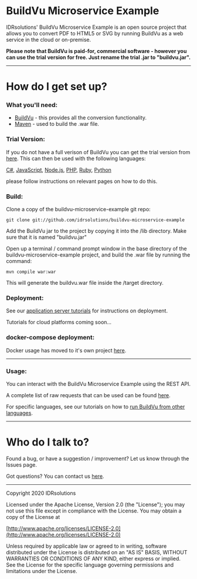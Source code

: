 # BuildVu Microservice Example #

IDRsolutions' BuildVu Microservice Example is an open source project that allows you to convert PDF to HTML5 or SVG by running BuildVu as a web service in the cloud or on-premise. 

**Please note that BuildVu is paid-for, commercial software - however you can use the trial version for free. Just rename the trial .jar to "buildvu.jar".**

-----

# How do I get set up? #

### What you'll need: ###

* [BuildVu](https://www.idrsolutions.com/buildvu/download/) - this provides all the conversion functionality.
* [Maven](https://maven.apache.org/download.cgi) - used to build the .war file.

### Trial Version: ###

If you do not have a full verison of BuildVu you can get the trial version from [here](https://www.idrsolutions.com/buildvu/trial-download/). This can then be used with the following languages:

[C#](https://github.com/idrsolutions/BuildVuCSharpClient), [JavaScript](https://github.com/idrsolutions/buildvu-js-client), [Node.js](https://github.com/idrsolutions/buildvu-nodejs-client), [PHP](https://github.com/idrsolutions/buildvu-php-client), [Ruby](https://github.com/idrsolutions/buildvu-ruby-client), [Python](https://github.com/idrsolutions/buildvu-python-client)

please follow instructions on relevant pages on how to do this.

### Build: ###

Clone a copy of the buildvu-microservice-example git repo:

```
git clone git://github.com/idrsolutions/buildvu-microservice-example
```

Add the BuildVu jar to the project by copying it into the /lib directory. Make sure that it is named "buildvu.jar"

Open up a terminal / command prompt window in the base directory of the buildvu-microservice-example project, and build the .war file by running the command:
```
mvn compile war:war
```

This will generate the buildvu.war file inside the /target directory.

### Deployment: ###

See our [application server tutorials](https://docs.idrsolutions.com/buildvu/app-server-deployment/) for instructions on deployment.

Tutorials for cloud platforms coming soon... 

### docker-compose deployment: ###

Docker usage has moved to it's own project [here](https://github.com/idrsolutions/buildvu-docker).

-----

### Usage: ###

You can interact with the BuildVu Microservice Example using the REST API.

A complete list of raw requests that can be used can be found [here](/API.md).

For specific languages, see our tutorials on how to [run BuildVu from other languages](https://support.idrsolutions.com/hc/en-us/sections/360000451031-Run-BuildVu-from-other-languages).

-----

# Who do I talk to? #

Found a bug, or have a suggestion / improvement? Let us know through the Issues page.

Got questions? You can contact us [here](https://idrsolutions.zendesk.com/hc/en-us/requests/new).

-----

Copyright 2020 IDRsolutions

Licensed under the Apache License, Version 2.0 (the "License");
you may not use this file except in compliance with the License.
You may obtain a copy of the License at

[http://www.apache.org/licenses/LICENSE-2.0](http://www.apache.org/licenses/LICENSE-2.0)

Unless required by applicable law or agreed to in writing, software
distributed under the License is distributed on an "AS IS" BASIS,
WITHOUT WARRANTIES OR CONDITIONS OF ANY KIND, either express or implied.
See the License for the specific language governing permissions and
limitations under the License.
